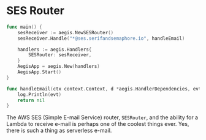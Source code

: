 # SES Router

```go
func main() {
    sesReceiver := aegis.NewSESRouter()
    sesReceiver.Handle("*@ses.serifandsemaphore.io", handleEmail)

    handlers := aegis.Handlers{
        SESRouter: sesReceiver,
    }
    AegisApp = aegis.New(handlers)
    AegisApp.Start()
}

func handleEmail(ctx context.Context, d *aegis.HandlerDependencies, evt *aegis.SimpleEmailEvent) error {
    log.Println(evt)
    return nil
}
```

The AWS SES (Simple E-mail Service) router, `SESRouter`, and the ability for a Lambda to receive e-mail
is perhaps one of the coolest things ever. Yes, there is such a thing as serverless e-mail.

